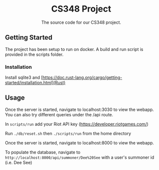 <div align="center">
  <h1 align="center">CS348 Project</h1>

  <p align="center">
    The source code for our CS348 project.
  </p>
</div>

## Getting Started

The project has been setup to run on docker. A build and run script is provided in the scripts folder.

### Installation

Install sqlite3 and [https://doc.rust-lang.org/cargo/getting-started/installation.html](Rust)

<!-- USAGE EXAMPLES -->
## Usage

Once the server is started, navigate to localhost:3030 to view the webapp. You can also try different queries under the /api route.

In `scripts/run` add your Riot API key (https://developer.riotgames.com/)

Run `./db/reset.sh` then `./scripts/run` from the home directory

Once the server is started, navigate to localhost:8000 to view the webapp.

To populate the database, navigate to `http://localhost:8000/api/summoner/Dee%20See` with a user's summoner id (i.e. Dee See)
